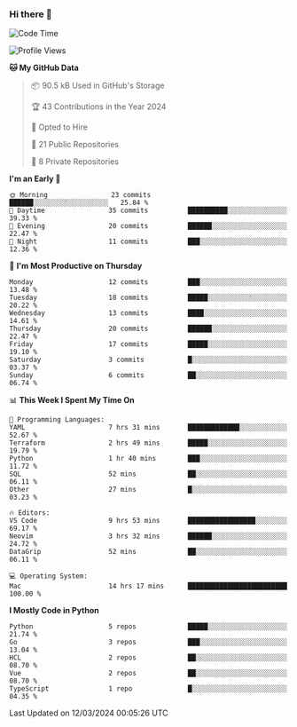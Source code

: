 ### Hi there 👋
<!--![visitors](https://visitor-badge.glitch.me/badge?page_id=d0zingcat)-->
<!--
**d0zingcat/d0zingcat** is a ✨ _special_ ✨ repository because its `README.md` (this file) appears on your GitHub profile.

Here are some ideas to get you started:

- 🔭 I’m currently working on ...
- 🌱 I’m currently learning ...
- 👯 I’m looking to collaborate on ...
- 🤔 I’m looking for help with ...
- 💬 Ask me about ...
- 📫 How to reach me: ...
- 😄 Pronouns: ...
- ⚡ Fun fact: ...
-->
<!--START_SECTION:waka-->
![Code Time](http://img.shields.io/badge/Code%20Time-3%2C395%20hrs%2041%20mins-blue)

![Profile Views](http://img.shields.io/badge/Profile%20Views-3-blue)

**🐱 My GitHub Data** 

> 📦 90.5 kB Used in GitHub's Storage 
 > 
> 🏆 43 Contributions in the Year 2024
 > 
> 💼 Opted to Hire
 > 
> 📜 21 Public Repositories 
 > 
> 🔑 8 Private Repositories 
 > 
**I'm an Early 🐤** 

```text
🌞 Morning                23 commits          ██████░░░░░░░░░░░░░░░░░░░   25.84 % 
🌆 Daytime                35 commits          ██████████░░░░░░░░░░░░░░░   39.33 % 
🌃 Evening                20 commits          ██████░░░░░░░░░░░░░░░░░░░   22.47 % 
🌙 Night                  11 commits          ███░░░░░░░░░░░░░░░░░░░░░░   12.36 % 
```
📅 **I'm Most Productive on Thursday** 

```text
Monday                   12 commits          ███░░░░░░░░░░░░░░░░░░░░░░   13.48 % 
Tuesday                  18 commits          █████░░░░░░░░░░░░░░░░░░░░   20.22 % 
Wednesday                13 commits          ████░░░░░░░░░░░░░░░░░░░░░   14.61 % 
Thursday                 20 commits          ██████░░░░░░░░░░░░░░░░░░░   22.47 % 
Friday                   17 commits          █████░░░░░░░░░░░░░░░░░░░░   19.10 % 
Saturday                 3 commits           █░░░░░░░░░░░░░░░░░░░░░░░░   03.37 % 
Sunday                   6 commits           ██░░░░░░░░░░░░░░░░░░░░░░░   06.74 % 
```


📊 **This Week I Spent My Time On** 

```text
💬 Programming Languages: 
YAML                     7 hrs 31 mins       █████████████░░░░░░░░░░░░   52.67 % 
Terraform                2 hrs 49 mins       █████░░░░░░░░░░░░░░░░░░░░   19.79 % 
Python                   1 hr 40 mins        ███░░░░░░░░░░░░░░░░░░░░░░   11.72 % 
SQL                      52 mins             ██░░░░░░░░░░░░░░░░░░░░░░░   06.11 % 
Other                    27 mins             █░░░░░░░░░░░░░░░░░░░░░░░░   03.23 % 

🔥 Editors: 
VS Code                  9 hrs 53 mins       █████████████████░░░░░░░░   69.17 % 
Neovim                   3 hrs 32 mins       ██████░░░░░░░░░░░░░░░░░░░   24.72 % 
DataGrip                 52 mins             ██░░░░░░░░░░░░░░░░░░░░░░░   06.11 % 

💻 Operating System: 
Mac                      14 hrs 17 mins      █████████████████████████   100.00 % 
```

**I Mostly Code in Python** 

```text
Python                   5 repos             █████░░░░░░░░░░░░░░░░░░░░   21.74 % 
Go                       3 repos             ███░░░░░░░░░░░░░░░░░░░░░░   13.04 % 
HCL                      2 repos             ██░░░░░░░░░░░░░░░░░░░░░░░   08.70 % 
Vue                      2 repos             ██░░░░░░░░░░░░░░░░░░░░░░░   08.70 % 
TypeScript               1 repo              █░░░░░░░░░░░░░░░░░░░░░░░░   04.35 % 
```




 Last Updated on 12/03/2024 00:05:26 UTC
<!--END_SECTION:waka-->


